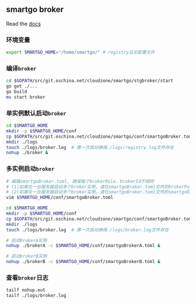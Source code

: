 ## smartgo broker


Read the [docs](http://git.oschina.net/cloudzone/smartgo)

### 环境变量
```bash
export SMARTGO_HOME="/home/smartgo/" # registry日志配置文件
```

### 编译`broker`
```bash
cd $GOPATH/src/git.oschina.net/cloudzone/smartgo/stgbroker/start
go get ./...
go build 
mv start broker
```

### 单实例默认启动`broker`
```bash
cd $SMARTGO_HOME
mkdir -p $SMARTGO_HOME/conf
cp $GOPATH/src/git.oschina.net/cloudzone/smartgo/conf/smartgoBroker.toml $SMARTGO_HOME/conf/
mkdir ./logs
touch ./logs/broker.log  # 第一次启动确保./logs/registry.log文件存在
nohup ./broker &
```

### 多实例启动`broker`
```bash
# 编辑smartgoBroker.toml, 确保每个brokerRole、brokerId不相同
# (1)如果在一台服务器启动多个broker实例，请在smartgoBroker.toml文件的brokerPort字段更新监听端口
# (2)如果在一台服务器启动多个broker实例，请在smartgoBroker.toml文件的smartgoDataPath字段设置不同实例的数据目录
vim $SMARTGO_HOME/conf/smartgoBroker.toml

cd $SMARTGO_HOME
mkdir -p $SMARTGO_HOME/conf
cp $GOPATH/src/git.oschina.net/cloudzone/smartgo/conf/smartgoBroker.toml $SMARTGO_HOME/conf/
mkdir ./logs
touch ./logs/broker.log  # 第一次启动确保./logs/broker.log文件存在

# 启动brokerA实例
nohup ./brokerA -c $SMARTGO_HOME/conf/smartgoBrokerA.toml &

# 启动brokerB实例
nohup ./brokerB -c $SMARTGO_HOME/conf/smartgoBrokerB.toml &
```


### 查看`broker`日志
```bash
tailf nohup.out
tailf ./logs/broker.log
```